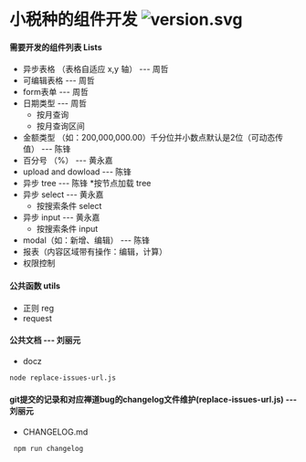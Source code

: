 # 小税种的组件开发 ![version.svg](https://img.shields.io/badge/version-v0.0.1-519dd9.svg)

#### 需要开发的组件列表 Lists
  + 异步表格 （表格自适应 x,y 轴） --- 周哲
  + 可编辑表格 --- 周哲  
  + form表单 --- 周哲
  + 日期类型 --- 周哲
      * 按月查询
      * 按月查询区间
  + 金额类型 （如：200,000,000.00）千分位并小数点默认是2位（可动态传值） --- 陈锋
  + 百分号 （%） --- 黄永嘉
  + upload and dowload --- 陈锋
  + 异步 tree --- 陈锋
      *按节点加载 tree
  + 异步 select --- 黄永嘉
      * 按搜索条件 select
  + 异步 input --- 黄永嘉
      * 按搜索条件 input
  + modal（如：新增、编辑） --- 陈锋
  + 报表（内容区域带有操作：编辑，计算）
  + 权限控制
  
#### 公共函数 utils
  + 正则 reg
  + request
  
  
#### 公共文档 --- 刘丽元
  + docz
  
  ```bash
  node replace-issues-url.js
  ```
  
    
#### git提交的记录和对应禅道bug的changelog文件维护(replace-issues-url.js) --- 刘丽元
  + CHANGELOG.md
  ```bash
   npm run changelog
  ```
  
